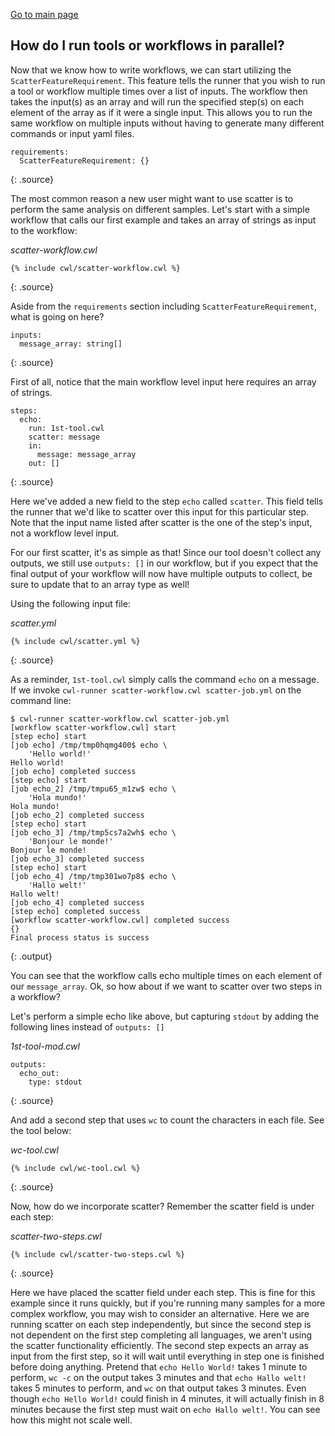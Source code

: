 [Go to main page](../README.md)

## How do I run tools or workflows in parallel?

Now that we know how to write workflows, we can start utilizing the `ScatterFeatureRequirement`. This feature tells the runner that you wish to run a tool or workflow multiple times over a list of inputs. The workflow then takes the input(s) as an array and will run the specified step(s) on each element of the array as if it were a single input. This allows you to run the same workflow on multiple inputs without having to generate many different commands or input yaml files.

~~~
requirements:
  ScatterFeatureRequirement: {}
~~~
{: .source}

The most common reason a new user might want to use scatter is to perform the same analysis on
different samples. Let's start with a simple workflow that calls our first example and takes
an array of strings as input to the workflow:

*scatter-workflow.cwl*

~~~
{% include cwl/scatter-workflow.cwl %}
~~~
{: .source}

Aside from the `requirements` section including `ScatterFeatureRequirement`, what is
going on here?

~~~
inputs:
  message_array: string[]
~~~
{: .source}

First of all, notice that the main workflow level input here requires an array of strings.

~~~
steps:
  echo:
    run: 1st-tool.cwl
    scatter: message
    in:
      message: message_array
    out: []
~~~
{: .source}

Here we've added a new field to the step `echo` called `scatter`. This field tells the
runner that we'd like to scatter over this input for this particular step. Note that
the input name listed after scatter is the one of the step's input, not a workflow level input.

For our first scatter, it's as simple as that! Since our tool doesn't collect any outputs, we
still use `outputs: []` in our workflow, but if you expect that the final output of your
workflow will now have multiple outputs to collect, be sure to update that to an array type
as well!

Using the following input file:

*scatter.yml*

~~~
{% include cwl/scatter.yml %}
~~~
{: .source}

As a reminder, `1st-tool.cwl` simply calls the command `echo` on a message. If we invoke
`cwl-runner scatter-workflow.cwl scatter-job.yml` on the command line:

~~~
$ cwl-runner scatter-workflow.cwl scatter-job.yml
[workflow scatter-workflow.cwl] start
[step echo] start
[job echo] /tmp/tmp0hqmg400$ echo \
    'Hello world!'
Hello world!
[job echo] completed success
[step echo] start
[job echo_2] /tmp/tmpu65_m1zw$ echo \
    'Hola mundo!'
Hola mundo!
[job echo_2] completed success
[step echo] start
[job echo_3] /tmp/tmp5cs7a2wh$ echo \
    'Bonjour le monde!'
Bonjour le monde!
[job echo_3] completed success
[step echo] start
[job echo_4] /tmp/tmp301wo7p8$ echo \
    'Hallo welt!'
Hallo welt!
[job echo_4] completed success
[step echo] completed success
[workflow scatter-workflow.cwl] completed success
{}
Final process status is success
~~~ 
{: .output}

You can see that the workflow calls echo multiple times on each element of our 
`message_array`. Ok, so how about if we want to scatter over two steps in a workflow?

Let's perform a simple echo like above, but capturing `stdout` by adding the following
lines instead of `outputs: []`

*1st-tool-mod.cwl*

~~~
outputs:
  echo_out:
    type: stdout
~~~
{: .source}

And add a second step that uses `wc` to count the characters in each file. See the tool
below:

*wc-tool.cwl*

~~~
{% include cwl/wc-tool.cwl %}
~~~
{: .source}

Now, how do we incorporate scatter? Remember the scatter field is under each step:

*scatter-two-steps.cwl*

~~~
{% include cwl/scatter-two-steps.cwl %}
~~~
{: .source}

Here we have placed the scatter field under each step. This is fine for this example since
it runs quickly, but if you're running many samples for a more complex workflow, you may
wish to consider an alternative. Here we are running scatter on each step independently, but
since the second step is not dependent on the first step completing all languages, we aren't
using the scatter functionality efficiently. The second step expects an array as input from
the first step, so it will wait until everything in step one is finished before doing anything.
Pretend that `echo Hello World!` takes 1 minute to perform, `wc -c` on the output takes 3 minutes
and that `echo Hallo welt!` takes 5 minutes to perform, and `wc` on that output takes 3 minutes.
Even though `echo Hello World!` could finish in 4 minutes, it will actually finish in 8 minutes
because the first step must wait on `echo Hallo welt!`. You can see how this might not scale
well. 
